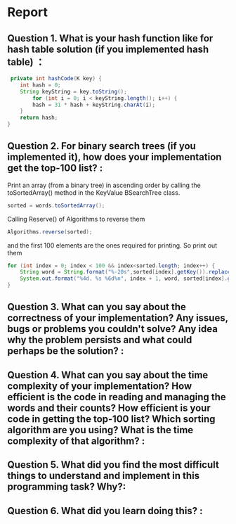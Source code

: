 # Report
## Question 1. What is your hash function like for hash table solution (if you implemented hash table) ：
```Java
 private int hashCode(K key) {
    int hash = 0;
    String keyString = key.toString();
        for (int i = 0; i < keyString.length(); i++) {
        hash = 31 * hash + keyString.charAt(i);
    }
    return hash;
}
```
## Question 2. For binary search trees (if you implemented it), how does your implementation get the top-100 list? :
Print an array (from a binary tree) in ascending order by calling the toSortedArray() method in the KeyValue BSearchTree class.
 ```Java
 sorted = words.toSortedArray();
```
Calling Reserve() of Algorithms to reverse them
 ```Java
 Algorithms.reverse(sorted);
```
and the first 100 elements are the ones required for printing. So print out them
```Java
for (int index = 0; index < 100 && index<sorted.length; index++) {
    String word = String.format("%-20s",sorted[index].getKey()).replace(' ', '.');
    System.out.format("%4d. %s %6d%n", index + 1, word, sorted[index].getValue());
}
```

## Question 3. What can you say about the correctness of your implementation? Any issues, bugs or problems you couldn't solve? Any idea why the problem persists and what could perhaps be the solution? :



## Question 4. What can you say about the time complexity of your implementation? How efficient is the code in reading and managing the words and their counts? How efficient is your code in getting the top-100 list? Which sorting algorithm are you using? What is the time complexity of that algorithm? :



## Question 5. What did you find the most difficult things to understand and implement in this programming task? Why?:


## Question 6. What did you learn doing this? :